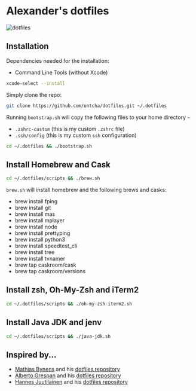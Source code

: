 # Alexander's dotfiles

![dotfiles](https://dl.dropboxusercontent.com/s/tja3mc4qs76wnv3/dotfiles.png)

## Installation
Dependencies needed for the installation:
- Command Line Tools (without Xcode)
``` bash
xcode-select --install
```

Simply clone the repo:
``` bash
git clone https://github.com/untcha/dotfiles.git ~/.dotfiles
```

Running `bootstrap.sh` will copy the following files to your home directory `~`
- `.zshrc-custom` (this is my custom `.zshrc` file)
- `.ssh/config` (this is my custom `ssh` configuration)

``` bash
cd ~/.dotfiles && ./bootstrap.sh
```

## Install Homebrew and Cask
``` bash
cd ~/.dotfiles/scripts && ./brew.sh
```

`brew.sh` will install homebrew and the following brews and casks:
- brew install fping
- brew install git
- brew install mas
- brew install mplayer
- brew install node
- brew install prettyping
- brew install python3
- brew install speedtest_cli
- brew install tree
- brew install tvnamer
- brew tap caskroom/cask
- brew tap caskroom/versions

## Install zsh, Oh-My-Zsh and iTerm2
``` bash
cd ~/.dotfiles/scripts && ./oh-my-zsh-iterm2.sh
```

## Install Java JDK and jenv
``` bash
cd ~/.dotfiles/scripts && ./java-jdk.sh
```

## Inspired by...
- [Mathias Bynens](https://mathiasbynens.be/) and his [dotfiles repository](https://mths.be/dotfiles)
- [Alberto Grespan](http://albertogrespan.com/) and his [dotfiles repository](https://github.com/albertogg/dotfiles)
- [Hannes Juutilainen](http://obsoletesysadmin.wordpress.com/) and his [dotfiles repository](https://github.com/hjuutilainen/dotfiles)